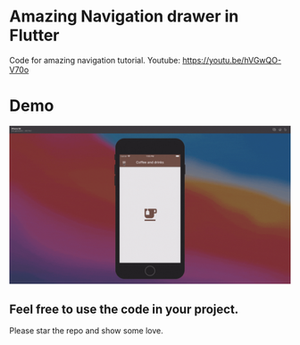 # Amazing Navigation drawer in Flutter

Code for amazing navigation tutorial.
Youtube: https://youtu.be/hVGwQO-V70o

# Demo

![Demo GIF](https://raw.githubusercontent.com/flutterbytes/awesome_nav/master/Untitled%20design.gif)


## Feel free to use the code in your project.
Please star the repo and show some love.

